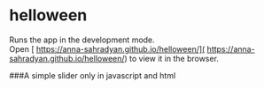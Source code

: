# helloween

Runs the app in the development mode.\
Open [ https://anna-sahradyan.github.io/helloween/]( https://anna-sahradyan.github.io/helloween/) to view it in the browser.

###A simple slider only in javascript and html
 
 

